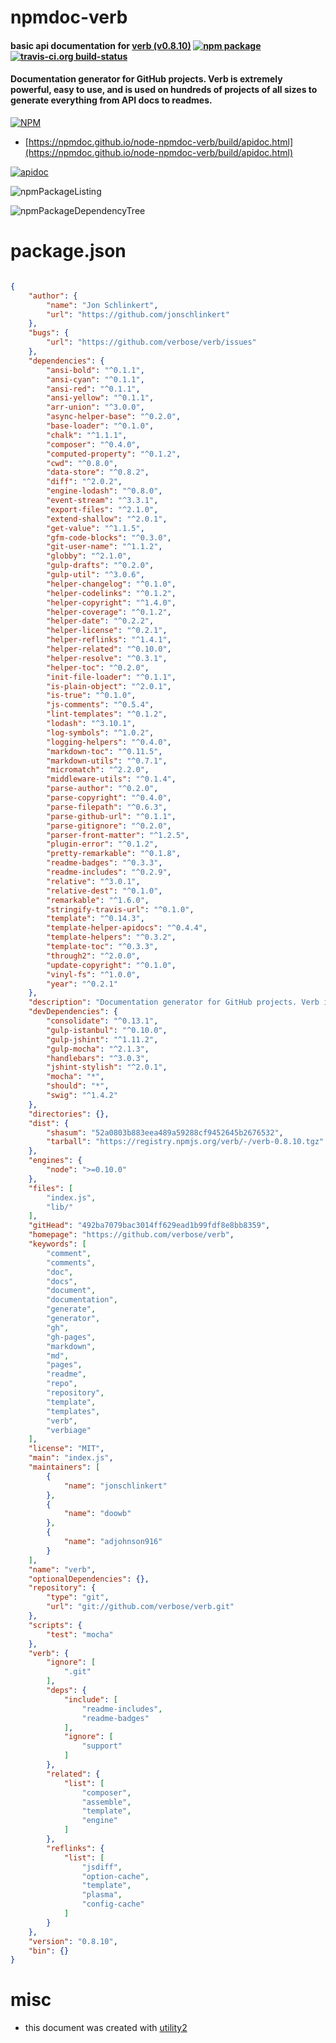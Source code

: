 # npmdoc-verb

#### basic api documentation for  [verb (v0.8.10)](https://github.com/verbose/verb)  [![npm package](https://img.shields.io/npm/v/npmdoc-verb.svg?style=flat-square)](https://www.npmjs.org/package/npmdoc-verb) [![travis-ci.org build-status](https://api.travis-ci.org/npmdoc/node-npmdoc-verb.svg)](https://travis-ci.org/npmdoc/node-npmdoc-verb)

#### Documentation generator for GitHub projects. Verb is extremely powerful, easy to use, and is used on hundreds of projects of all sizes to generate everything from API docs to readmes.

[![NPM](https://nodei.co/npm/verb.png?downloads=true&downloadRank=true&stars=true)](https://www.npmjs.com/package/verb)

- [https://npmdoc.github.io/node-npmdoc-verb/build/apidoc.html](https://npmdoc.github.io/node-npmdoc-verb/build/apidoc.html)

[![apidoc](https://npmdoc.github.io/node-npmdoc-verb/build/screenCapture.buildCi.browser.%252Ftmp%252Fbuild%252Fapidoc.html.png)](https://npmdoc.github.io/node-npmdoc-verb/build/apidoc.html)

![npmPackageListing](https://npmdoc.github.io/node-npmdoc-verb/build/screenCapture.npmPackageListing.svg)

![npmPackageDependencyTree](https://npmdoc.github.io/node-npmdoc-verb/build/screenCapture.npmPackageDependencyTree.svg)



# package.json

```json

{
    "author": {
        "name": "Jon Schlinkert",
        "url": "https://github.com/jonschlinkert"
    },
    "bugs": {
        "url": "https://github.com/verbose/verb/issues"
    },
    "dependencies": {
        "ansi-bold": "^0.1.1",
        "ansi-cyan": "^0.1.1",
        "ansi-red": "^0.1.1",
        "ansi-yellow": "^0.1.1",
        "arr-union": "^3.0.0",
        "async-helper-base": "^0.2.0",
        "base-loader": "^0.1.0",
        "chalk": "^1.1.1",
        "composer": "^0.4.0",
        "computed-property": "^0.1.2",
        "cwd": "^0.8.0",
        "data-store": "^0.8.2",
        "diff": "^2.0.2",
        "engine-lodash": "^0.8.0",
        "event-stream": "^3.3.1",
        "export-files": "^2.1.0",
        "extend-shallow": "^2.0.1",
        "get-value": "^1.1.5",
        "gfm-code-blocks": "^0.3.0",
        "git-user-name": "^1.1.2",
        "globby": "^2.1.0",
        "gulp-drafts": "^0.2.0",
        "gulp-util": "^3.0.6",
        "helper-changelog": "^0.1.0",
        "helper-codelinks": "^0.1.2",
        "helper-copyright": "^1.4.0",
        "helper-coverage": "^0.1.2",
        "helper-date": "^0.2.2",
        "helper-license": "^0.2.1",
        "helper-reflinks": "^1.4.1",
        "helper-related": "^0.10.0",
        "helper-resolve": "^0.3.1",
        "helper-toc": "^0.2.0",
        "init-file-loader": "^0.1.1",
        "is-plain-object": "^2.0.1",
        "is-true": "^0.1.0",
        "js-comments": "^0.5.4",
        "lint-templates": "^0.1.2",
        "lodash": "^3.10.1",
        "log-symbols": "^1.0.2",
        "logging-helpers": "^0.4.0",
        "markdown-toc": "^0.11.5",
        "markdown-utils": "^0.7.1",
        "micromatch": "^2.2.0",
        "middleware-utils": "^0.1.4",
        "parse-author": "^0.2.0",
        "parse-copyright": "^0.4.0",
        "parse-filepath": "^0.6.3",
        "parse-github-url": "^0.1.1",
        "parse-gitignore": "^0.2.0",
        "parser-front-matter": "^1.2.5",
        "plugin-error": "^0.1.2",
        "pretty-remarkable": "^0.1.8",
        "readme-badges": "^0.3.3",
        "readme-includes": "^0.2.9",
        "relative": "^3.0.1",
        "relative-dest": "^0.1.0",
        "remarkable": "^1.6.0",
        "stringify-travis-url": "^0.1.0",
        "template": "^0.14.3",
        "template-helper-apidocs": "^0.4.4",
        "template-helpers": "^0.3.2",
        "template-toc": "^0.3.3",
        "through2": "^2.0.0",
        "update-copyright": "^0.1.0",
        "vinyl-fs": "^1.0.0",
        "year": "^0.2.1"
    },
    "description": "Documentation generator for GitHub projects. Verb is extremely powerful, easy to use, and is used on hundreds of projects of all sizes to generate everything from API docs to readmes.",
    "devDependencies": {
        "consolidate": "^0.13.1",
        "gulp-istanbul": "^0.10.0",
        "gulp-jshint": "^1.11.2",
        "gulp-mocha": "^2.1.3",
        "handlebars": "^3.0.3",
        "jshint-stylish": "^2.0.1",
        "mocha": "*",
        "should": "*",
        "swig": "^1.4.2"
    },
    "directories": {},
    "dist": {
        "shasum": "52a0803b883eea489a59288cf9452645b2676532",
        "tarball": "https://registry.npmjs.org/verb/-/verb-0.8.10.tgz"
    },
    "engines": {
        "node": ">=0.10.0"
    },
    "files": [
        "index.js",
        "lib/"
    ],
    "gitHead": "492ba7079bac3014ff629ead1b99fdf8e8bb8359",
    "homepage": "https://github.com/verbose/verb",
    "keywords": [
        "comment",
        "comments",
        "doc",
        "docs",
        "document",
        "documentation",
        "generate",
        "generator",
        "gh",
        "gh-pages",
        "markdown",
        "md",
        "pages",
        "readme",
        "repo",
        "repository",
        "template",
        "templates",
        "verb",
        "verbiage"
    ],
    "license": "MIT",
    "main": "index.js",
    "maintainers": [
        {
            "name": "jonschlinkert"
        },
        {
            "name": "doowb"
        },
        {
            "name": "adjohnson916"
        }
    ],
    "name": "verb",
    "optionalDependencies": {},
    "repository": {
        "type": "git",
        "url": "git://github.com/verbose/verb.git"
    },
    "scripts": {
        "test": "mocha"
    },
    "verb": {
        "ignore": [
            ".git"
        ],
        "deps": {
            "include": [
                "readme-includes",
                "readme-badges"
            ],
            "ignore": [
                "support"
            ]
        },
        "related": {
            "list": [
                "composer",
                "assemble",
                "template",
                "engine"
            ]
        },
        "reflinks": {
            "list": [
                "jsdiff",
                "option-cache",
                "template",
                "plasma",
                "config-cache"
            ]
        }
    },
    "version": "0.8.10",
    "bin": {}
}
```



# misc
- this document was created with [utility2](https://github.com/kaizhu256/node-utility2)
